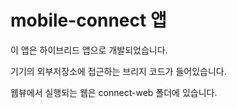 # mobile-connect 앱

이 앱은 하이브리드 앱으로 개발되었습니다. 

기기의 외부저장소에 접근하는 브리지 코드가 들어있습니다.

웹뷰에서 실행되는 웹은 connect-web 폴더에 있습니다.